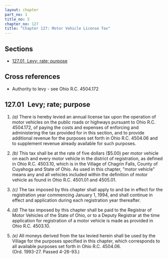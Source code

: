 ```yaml
---
layout: chapter
part_no: 1
title_no: 5
chapter_no: 127
title: "Chapter 127: Motor Vehicle License Tax"
---
```


## Sections

* [127.01   Levy; rate; purpose](#12701-levy-rate-purpose)

## Cross references

* Authority to levy - see Ohio R.C. 4504.172

## 127.01   Levy; rate; purpose

1. _(a)_ There is hereby levied an annual license tax upon the operation of
motor vehicles on the public roads or highways pursuant to Ohio R.C. 4504.172,
of paying the costs and expenses of enforcing and administering the tax provided
for in this section, and to provide additional revenue for the purposes set
forth in Ohio R.C. 4504.06 and to supplement revenue already available for such
purposes.

2. _(b)_ This tax shall be at the rate of five dollars ($5.00) per motor vehicle
on each and every motor vehicle in the district of registration, as defined in
Ohio R.C. 4503.10, which is in the Village of Chagrin Falls, County of Cuyahoga
and State of Ohio. As used in this chapter, "motor vehicle" means any and all
vehicles included within the definition of motor vehicle as found in Ohio R.C.
4501.01 and 4505.01.

3. _(c)_ The tax imposed by this chapter shall apply to and be in effect for the
registration year commencing January 1, 1994, and shall continue in effect and
application during each registration year thereafter.

4. _(d)_ The tax imposed by this chapter shall be paid to the Registrar of Motor
Vehicles of the State of Ohio, or to a Deputy Registrar at the time application
for registration of a motor vehicle is made as provided in Ohio R.C. 4503.10.

5. _(e)_ All moneys derived from the tax levied herein shall be used by the
Village for the purposes specified in this chapter, which corresponds to all
available purposes set forth in Ohio R.C. 4504.06.\
(Ord. 1993-27. Passed 4-26-93.)
